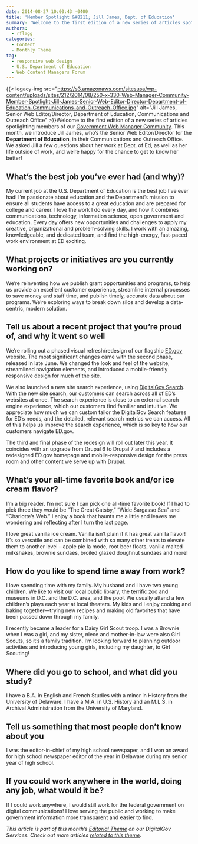 ```yaml
---
date: 2014-08-27 10:00:43 -0400
title: 'Member Spotlight &#8211; Jill James, Dept. of Education'
summary: 'Welcome to the first edition of a new series of articles spotlighting members of our Government Web Manager Community. This month, we introduce Jill James, who&rsquo;s the Senior Web Editor/Director for the Department of Education, in their Communications and Outreach'
authors:
  - rflagg
categories:
  - Content
  - Monthly Theme
tag:
  - responsive web design
  - U.S. Department of Education
  - Web Content Managers Forum
---
```


{{< legacy-img src="https://s3.amazonaws.com/sitesusa/wp-content/uploads/sites/212/2014/08/250-x-330-Web-Manager-Community-Member-Spotlight-Jill-James-Senior-Web-Editor-Director-Department-of-Education-Communications-and-Outreach-Office.jpg" alt="Jill James, Senior Web Editor/Director, Department of Education, Communications and Outreach Office" >}}Welcome to the first edition of a new series of articles spotlighting members of our [Government Web Manager Community](https://www.WHATEVER/communities/web-managers-forum/ "Web Content Managers Forum"). This month, we introduce Jill James, who’s the Senior Web Editor/Director for the **Department of Education**, in their Communications and Outreach Office. We asked Jill a few questions about her work at Dept. of Ed, as well as her life outside of work, and we’re happy for the chance to get to know her better!

## What’s the best job you&#8217;ve ever had (and why)?

My current job at the U.S. Department of Education is the best job I’ve ever had! I’m passionate about education and the Department’s mission to ensure all students have access to a great education and are prepared for college and career. I love the work I do every day, and how it combines communications, technology, information science, open government and education. Every day offers new opportunities and challenges to apply my creative, organizational and problem-solving skills. I work with an amazing, knowledgeable, and dedicated team, and find the high-energy, fast-paced work environment at ED exciting.

## What projects or initiatives are you currently working on?

We’re reinventing how we publish grant opportunities and programs, to help us provide an excellent customer experience, streamline internal processes to save money and staff time, and publish timely, accurate data about our programs. We’re exploring ways to break down silos and develop a data-centric, modern solution.

## Tell us about a recent project that you’re proud of, and why it went so well

We’re rolling out a phased visual refresh/redesign of our flagship [ED.gov](http://www.ed.gov/ "Dept. of Education") website. The most significant changes came with the second phase, released in late June. We changed the look and feel of the website, streamlined navigation elements, and introduced a mobile-friendly responsive design for much of the site.

We also launched a new site search experience, using [DigitalGov Search](https://www.WHATEVER/services/search/ "DigitalGov Search"). With the new site search, our customers can search across all of ED’s websites at once. The search experience is close to an external search engine experience, which our customers find familiar and intuitive. We appreciate how much we can custom tailor the DigitalGov Search features for ED’s needs, and the detailed, relevant search metrics we can access. All of this helps us improve the search experience, which is so key to how our customers navigate ED.gov.

The third and final phase of the redesign will roll out later this year. It coincides with an upgrade from Drupal 6 to Drupal 7 and includes a redesigned ED.gov homepage and mobile-responsive design for the press room and other content we serve up with Drupal.

## What&#8217;s your all-time favorite book and/or ice cream flavor?

I’m a big reader. I’m not sure I can pick one all-time favorite book! If I had to pick three they would be “The Great Gatsby,” “Wide Sargasso Sea” and “Charlotte’s Web.” I enjoy a book that haunts me a little and leaves me wondering and reflecting after I turn the last page.

I love great vanilla ice cream. Vanilla isn’t plain if it has great vanilla flavor! It’s so versatile and can be combined with so many other treats to elevate them to another level – apple pie  la mode, root beer floats, vanilla malted milkshakes, brownie sundaes, broiled glazed doughnut sundaes and more!

## How do you like to spend time away from work?

I love spending time with my family. My husband and I have two young children. We like to visit our local public library, the terrific zoo and museums in D.C. and the D.C. area, and the pool. We usually attend a few children’s plays each year at local theaters. My kids and I enjoy cooking and baking together—trying new recipes and making old favorites that have been passed down through my family.

I recently became a leader for a Daisy Girl Scout troop. I was a Brownie when I was a girl, and my sister, niece and mother-in-law were also Girl Scouts, so it’s a family tradition. I’m looking forward to planning outdoor activities and introducing young girls, including my daughter, to Girl Scouting!

## Where did you go to school, and what did you study?

I have a B.A. in English and French Studies with a minor in History from the University of Delaware. I have a M.A. in U.S. History and an M.L.S. in Archival Administration from the University of Maryland.

## Tell us something that most people don&#8217;t know about you

I was the editor-in-chief of my high school newspaper, and I won an award for high school newspaper editor of the year in Delaware during my senior year of high school.

## If you could work anywhere in the world, doing any job, what would it be?

If I could work anywhere, I would still work for the federal government on digital communications! I love serving the public and working to make government information more transparent and easier to find.

 

_This article is part of this month&#8217;s [Editorial Theme](https://www.WHATEVER/join-digitalgov/#guidelines) on our DigitalGov Services. Check out more articles [related to this theme](https://www.WHATEVER/recent-monthly-themes/ "Recent Monthly Themes")._
